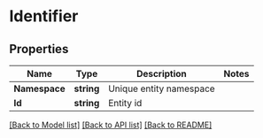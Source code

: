 # Identifier

## Properties

Name | Type | Description | Notes
------------ | ------------- | ------------- | -------------
**Namespace** | **string** | Unique entity namespace | 
**Id** | **string** | Entity id | 

[[Back to Model list]](../README.md#documentation-for-models) [[Back to API list]](../README.md#documentation-for-api-endpoints) [[Back to README]](../README.md)


